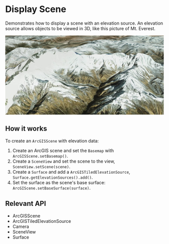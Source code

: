 <h1>Display Scene</h1>

<p>Demonstrates how to display a scene with an elevation source. An elevation source allows objects to be viewed in 3D, like this picture of Mt. Everest.</p>

<p><img src="DisplayScene.png"/></p>

<h2>How it works</h2>

<p>To create an <code>ArcGISScene</code> with elevation data:</p>

<ol>
    <li>Create an ArcGIS scene and set the <code>Basemap</code> with <code>ArcGISScene.setBasemap()</code>.</li>
    <li>Create a <code>SceneView</code> and set the scene to the view, <code>SceneView.setScene(scene)</code>.</li>
    <li>Create a <code>Surface</code> and add a <code>ArcGISTiledElevationSource</code>, <code>Surface.getElevationSources().add()</code>.</li>
    <li>Set the surface as the scene's base surface: <code>ArcGIScene.setBaseSurface(surface)</code>.</li>
</ol>

<h2>Relevant API</h2>

<ul>
    <li>ArcGISScene</li>
    <li>ArcGISTiledElevationSource</li>
    <li>Camera</li>
    <li>SceneView</li>
    <li>Surface</li>
</ul>